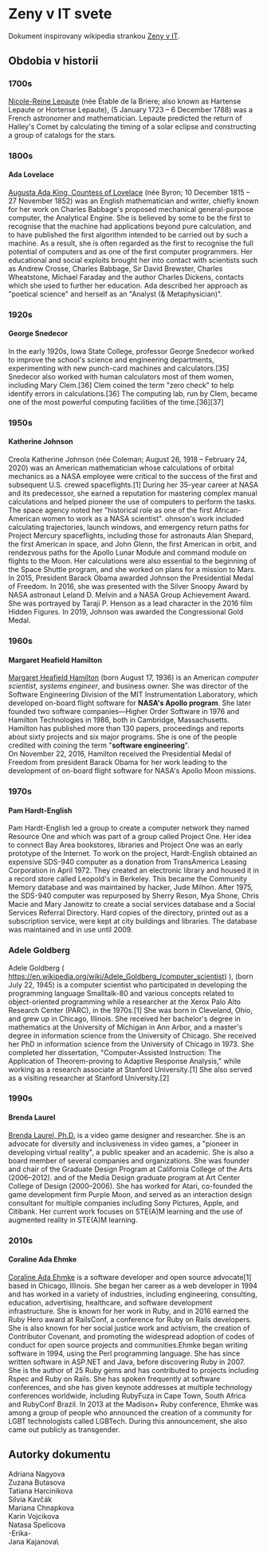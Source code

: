 # Zeny v IT svete

Dokument inspirovany wikipedia strankou [Zeny v IT](https://en.wikipedia.org/wiki/Women_in_computing).

## Obdobia v historii

### 1700s
[Nicole-Reine Lepaute](https://en.wikipedia.org/wiki/Nicole-Reine_Lepaute) (née Étable de la Briere; also known as Hartense Lepaute or Hortense Lepaute), (5 January 1723 – 6 December 1788) was a French astronomer and mathematician. Lepaute predicted the return of Halley's Comet by calculating the timing of a solar eclipse and constructing a group of catalogs for the stars. 

### 1800s

#### Ada Lovelace

[Augusta Ada King, Countess of Lovelace](https://en.wikipedia.org/wiki/Ada_Lovelace) (née Byron; 10 December 1815 – 27 November 1852) was an English mathematician and writer, chiefly known for her work on Charles Babbage's proposed mechanical general-purpose computer, the Analytical Engine. She is believed by some to be the first to recognise that the machine had applications beyond pure calculation, and to have published the first algorithm intended to be carried out by such a machine. As a result, she is often regarded as the first to recognise the full potential of computers and as one of the first computer programmers.
Her educational and social exploits brought her into contact with scientists such as Andrew Crosse, Charles Babbage, Sir David Brewster, Charles Wheatstone, Michael Faraday and the author Charles Dickens, contacts which she used to further her education. Ada described her approach as "poetical science" and herself as an "Analyst (& Metaphysician)".

### 1920s

#### George Snedecor

In the early 1920s, Iowa State College, professor George Snedecor worked to improve the school's science and engineering departments, experimenting with new punch-card machines and calculators.[35] Snedecor also worked with human calculators most of them women, including Mary Clem.[36] Clem coined the term "zero check" to help identify errors in calculations.[36] The computing lab, run by Clem, became one of the most powerful computing facilities of the time.[36][37]

### 1950s

####  Katherine Johnson

Creola Katherine Johnson (née Coleman; August 26, 1918 – February 24, 2020) was an American mathematician whose calculations of orbital mechanics as a NASA employee were critical to the success of the first and subsequent U.S. crewed spaceflights.[1] During her 35-year career at NASA and its predecessor, she earned a reputation for mastering complex manual calculations and helped pioneer the use of computers to perform the tasks. The space agency noted her "historical role as one of the first African-American women to work as a NASA scientist". ohnson's work included calculating trajectories, launch windows, and emergency return paths for Project Mercury spaceflights, including those for astronauts Alan Shepard, the first American in space, and John Glenn, the first American in orbit, and rendezvous paths for the Apollo Lunar Module and command module on flights to the Moon. Her calculations were also essential to the beginning of the Space Shuttle program, and she worked on plans for a mission to Mars.
In 2015, President Barack Obama awarded Johnson the Presidential Medal of Freedom. In 2016, she was presented with the Silver Snoopy Award by NASA astronaut Leland D. Melvin and a NASA Group Achievement Award. She was portrayed by Taraji P. Henson as a lead character in the 2016 film Hidden Figures. In 2019, Johnson was awarded the Congressional Gold Medal.

### 1960s

#### **Margaret Heafield Hamilton**  
[Margaret Heafield Hamilton](https://en.wikipedia.org/wiki/Margaret_Hamilton_(software_engineer)) (born August 17, 1936) is an American _computer scientist, systems engineer_, and business owner. She was director of the Software Engineering Division of the MIT Instrumentation Laboratory, which developed on-board flight software for **NASA's Apollo program**. She later founded two software companies—Higher Order Software in 1976 and Hamilton Technologies in 1986, both in Cambridge, Massachusetts.  
Hamilton has published more than 130 papers, proceedings and reports about sixty projects and six major programs. She is one of the people credited with coining the term "**software engineering**".  
On November 22, 2016, Hamilton received the Presidential Medal of Freedom from president Barack Obama for her work leading to the development of on-board flight software for NASA's Apollo Moon missions.  

### 1970s

#### Pam Hardt-English

Pam Hardt-English led a group to create a computer network they named Resource One and which was part of a group called Project One. Her idea to connect Bay Area bookstores, libraries and Project One was an early prototype of the Internet. To work on the project, Hardt-English obtained an expensive SDS-940 computer as a donation from TransAmerica Leasing Corporation in April 1972. They created an electronic library and housed it in a record store called Leopold's in Berkeley. This became the Community Memory database and was maintained by hacker, Jude Milhon. 
After 1975, the SDS-940 computer was repurposed by Sherry Reson, Mya Shone, Chris Macie and Mary Janowitz to create a social services database  and a Social Services Referral Directory. Hard copies of the directory, printed out as a subscription service, were kept at city buildings and libraries.  The database was maintained and in use until 2009.

### Adele Goldberg

Adele Goldberg ( https://en.wikipedia.org/wiki/Adele_Goldberg_(computer_scientist) ), (born July 22, 1945) is a computer scientist who participated in developing the programming language Smalltalk-80 and various concepts related to object-oriented programming while a researcher at the Xerox Palo Alto Research Center (PARC), in the 1970s.[1]
She was born in Cleveland, Ohio, and grew up in Chicago, Illinois. She received her bachelor's degree in mathematics at the University of Michigan in Ann Arbor, and a master's degree in information science from the University of Chicago. She received her PhD in information science from the University of Chicago in 1973. She completed her dissertation, "Computer-Assisted Instruction: The Application of Theorem-proving to Adaptive Response Analysis," while working as a research associate at Stanford University.[1] She also served as a visiting researcher at Stanford University.[2]

### 1990s

#### Brenda Laurel
[Brenda Laurel, Ph.D.](https://en.wikipedia.org/wiki/Brenda_Laurel) is a video game designer and researcher. She is an advocate for diversity and inclusiveness in video games, a "pioneer in developing virtual reality", a public speaker and an academic. She is also a board member of several companies and organizations. She was founder and chair of the Graduate Design Program at California College of the Arts (2006–2012). and of the Media Design graduate program at Art Center College of Design (2000–2006). She has worked for Atari, co-founded the game development firm Purple Moon, and served as an interaction design consultant for multiple companies including Sony Pictures, Apple, and Citibank. Her current work focuses on STE(A)M learning and the use of augmented reality in STE(A)M learning.



### 2010s

#### Coraline Ada Ehmke
[Coraline Ada Ehmke](https://en.wikipedia.org/wiki/Coraline_Ada_Ehmke)  is a software developer and open source advocate[1] based in Chicago, Illinois. She began her career as a web developer in 1994 and has worked in a variety of industries, including engineering, consulting, education, advertising, healthcare, and software development infrastructure. She is known for her work in Ruby, and in 2016 earned the Ruby Hero award at RailsConf, a conference for Ruby on Rails developers. She is also known for her social justice work and activism, the creation of Contributor Covenant, and promoting the widespread adoption of codes of conduct for open source projects and communities.Ehmke began writing software in 1994, using the Perl programming language. She has since written software in ASP.NET and Java, before discovering Ruby in 2007. She is the author of 25 Ruby gems and has contributed to projects including Rspec and Ruby on Rails. She has spoken frequently at software conferences, and she has given keynote addresses at multiple technology conferences worldwide, including RubyFuza in Cape Town, South Africa and RubyConf Brazil. In 2013 at the Madison+ Ruby conference, Ehmke was among a group of people who announced the creation of a community for LGBT technologists called LGBTech. During this announcement, she also came out publicly as transgender.

## Autorky dokumentu
Adriana Nagyova\
Zuzana Butasova\
Tatiana Harcinikova\
Silvia Kavčák\
Mariana Chnapkova\
Karin Vojcikova\
Natasa Spelicova\
-Erika-\
Jana Kajanova\